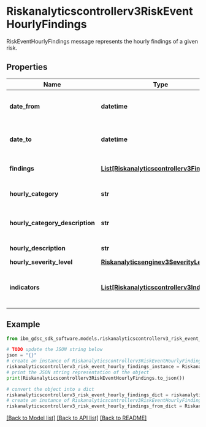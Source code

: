 # Riskanalyticscontrollerv3RiskEventHourlyFindings

RiskEventHourlyFindings message represents the hourly findings of a given risk.

## Properties

Name | Type | Description | Notes
------------ | ------------- | ------------- | -------------
**date_from** | **datetime** | Start date of the data in format YYYY-MM-DDTHH:mm:ssZ. | [optional] 
**date_to** | **datetime** | End date of the data in format YYYY-MM-DDTHH:mm:ssZ. | [optional] 
**findings** | [**List[Riskanalyticscontrollerv3Finding]**](Riskanalyticscontrollerv3Finding.md) | list of all the observations of the risk. | [optional] 
**hourly_category** | **str** | Classification of the risk in the given hour. | [optional] 
**hourly_category_description** | **str** | Classification description of the risk in the given hour. | [optional] 
**hourly_description** | **str** | Description of the risk. | [optional] 
**hourly_severity_level** | [**Riskanalyticsenginev3SeverityLevel**](Riskanalyticsenginev3SeverityLevel.md) |  | [optional] 
**indicators** | [**List[Riskanalyticscontrollerv3Indicator]**](Riskanalyticscontrollerv3Indicator.md) | list of all the indicators - Optional (depending on include_indicators). | [optional] 

## Example

```python
from ibm_gdsc_sdk_software.models.riskanalyticscontrollerv3_risk_event_hourly_findings import Riskanalyticscontrollerv3RiskEventHourlyFindings

# TODO update the JSON string below
json = "{}"
# create an instance of Riskanalyticscontrollerv3RiskEventHourlyFindings from a JSON string
riskanalyticscontrollerv3_risk_event_hourly_findings_instance = Riskanalyticscontrollerv3RiskEventHourlyFindings.from_json(json)
# print the JSON string representation of the object
print(Riskanalyticscontrollerv3RiskEventHourlyFindings.to_json())

# convert the object into a dict
riskanalyticscontrollerv3_risk_event_hourly_findings_dict = riskanalyticscontrollerv3_risk_event_hourly_findings_instance.to_dict()
# create an instance of Riskanalyticscontrollerv3RiskEventHourlyFindings from a dict
riskanalyticscontrollerv3_risk_event_hourly_findings_from_dict = Riskanalyticscontrollerv3RiskEventHourlyFindings.from_dict(riskanalyticscontrollerv3_risk_event_hourly_findings_dict)
```
[[Back to Model list]](../README.md#documentation-for-models) [[Back to API list]](../README.md#documentation-for-api-endpoints) [[Back to README]](../README.md)


